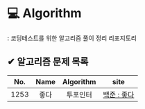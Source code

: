 # 💻 Algorithm
: 코딩테스트를 위한 알고리즘 풀이 정리 리포지토리

## ✔ 알고리즘 문제 목록
|No.|Name|Algorithm|site|
|:---:|:---:|:---:|:---:|
|1253|좋다|투포인터|[백준 : 좋다](https://www.acmicpc.net/problem/1253)|
